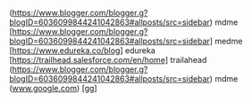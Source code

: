 (https://www.blogger.com/blogger.g?blogID=6036099844241042863#allposts/src=sidebar) mdme <br>
[https://www.blogger.com/blogger.g?blogID=6036099844241042863#allposts/src=sidebar] medme <br>
[https://www.edureka.co/blog] edureka <br>
[https://trailhead.salesforce.com/en/home] trailahead <br>
(https://www.blogger.com/blogger.g?blogID=6036099844241042863#allposts/src=sidebar) mdme <br>
(www.google.com) [gg] <br>
